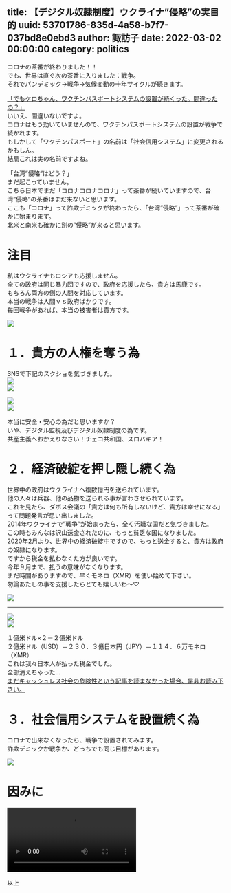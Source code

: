 title: 【デジタル奴隷制度】ウクライナ”侵略”の実目的
uuid: 53701786-835d-4a58-b7f7-037bd8e0ebd3
author: 諏訪子
date: 2022-03-02 00:00:00
category: politics
----
コロナの茶番が終わりました！！\
でも、世界は直ぐ次の茶番に入りました：戦争。\
それでパンデミック→戦争→気候変動の十年サイクルが続きます。

[「でもケロちゃん、ワクチンパスポートシステムの設置が続くった。間違ったの？」](/blog/digital-jisyu-own-or-permit.xhtml)\
いいえ、間違いないですよ。\
コロナはもう効いていませんので、ワクチンパスポートシステムの設置が戦争で続かれます。\
もしかして「ワクチンパスポート」の名前は「社会信用システム」に変更されるかもしん。\
結局これは実の名前ですよね。

「台湾”侵略”はどう？」\
まだ起こっていません。\
こちら日本でまだ「コロナコロナコロナ」って茶番が続いていますので、台湾”侵略”の茶番はまだ来ないと思います。\
ここも「コロナ」って詐欺デミックが終わったら、「台湾”侵略”」って茶番が確かに始まります。\
北米と南米も確かに別の”侵略”が来ると思います。

# 注目

私はウクライナもロシアも応援しません。\
全ての政府は同じ暴力団ですので、政府を応援したら、貴方は馬鹿です。\
もちろん両方の側の人間を対応しています。\
本当の戦争は人間ｖｓ政府ばかりです。\
毎回戦争があれば、本当の被害者は貴方です。

![](https://ass.technicalsuwako.moe/masgomi.png)

# １．貴方の人権を奪う為

SNSで下記のスクショを気づきました。\
![](https://ass.technicalsuwako.moe/669fc253736c8e6fb9735fd8fd6394c3b3c71b8590a0182199d1470edfb63df3.png)\
![](https://ass.technicalsuwako.moe/Screenshot_20220302_012124.png)

![](https://ass.technicalsuwako.moe/c53500f717a4d748eb9e590f2c3781ffc18692ade22b7fb3871b53db8285b97e.png)\
![](https://ass.technicalsuwako.moe/Screenshot_20220302_012247.png)

本当に安全・安心の為だと思いますか？\
いや、デジタル監視及びデジタル奴隷制度の為です。\
共産主義へおかえりなさい！チェコ共和国、スロバキア！

# ２．経済破綻を押し隠し続く為

世界中の政府はウクライナへ複数億円を送られています。\
他の人々は兵器、他の品物を送られる事が言わさせられています。\
これを見たら、ダボス会議の「貴方は何も所有しないけど、貴方は幸せになる」って問題発言が思い出しました。\
2014年ウクライナで”戦争”が始まったら、全く汚職な国だと気づきました。\
この時もみんなは沢山送金されたのに、もっと貧乏な国になりました。\
2020年2月より、世界中の経済破綻中ですので、もっと送金すると、貴方は政府の奴隷になります。\
ですから税金を払わなくた方が良いです。\
今年９月まで、払うの意味がなくなります。\
まだ時間がありますので、早くモネロ（XMR）を使い始めて下さい。\
勿論あたしの事を支援したらとても嬉しいわ〜♡

![](https://ass.technicalsuwako.moe/keroxmr.png)

----

![](https://ass.technicalsuwako.moe/ea76af9f392f0f7ec4794a20465e461c710c11a9fb9f91e8cc63278601fde1cf.PNG)\
![](https://ass.technicalsuwako.moe/Screenshot_20220302_013104.png)

１億米ドル×２＝２億米ドル\
２億米ドル（USD）＝２３０．３億日本円（JPY）＝１１４．６万モネロ（XMR）\
これは我々日本人が払った税金でした。\
全部消えちゃった…\
[まだキャッシュレス社会の危険性という記事を読まなかった場合、是非お読み下さい。](/blog/digital-autonomy-cashless-problem.xhtml)

# ３．社会信用システムを設置続く為

コロナで出来なくなったら、戦争で設置されてみます。\
詐欺デミックか戦争か、どっちでも同じ目標があります。

![](https://ass.technicalsuwako.moe/Screenshot_20210525_144604-jp.png)

# 因みに

<video src="https://ass.technicalsuwako.moe/6daeb86e-cab0-4335-981d-2b1629704e95-720-fragmented.mp4" controls="controls" style="max-height: 400px;"></video>

以上
